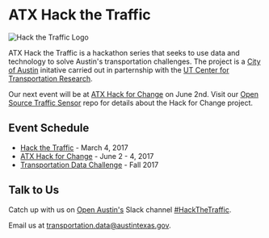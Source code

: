 # ATX Hack the Traffic

![Hack the Traffic Logo](https://raw.githubusercontent.com/cityofaustin/hack-the-traffic/master/media/hack_the_traffic_logo.png)

ATX Hack the Traffic is a hackathon series that seeks to use data and technology to solve Austin's transportation challenges. The project is a [City of Austin]() initative carried out in parternship with the [UT Center for Transportation Research]().

Our next event will be at [ATX Hack for Change](http://atxhackforchange.org/) on June 2nd. Visit our [Open Source Traffic Sensor](http://github.com/cityofaustin/traffic-sensor) repo for details about the Hack for Change project.

## Event Schedule
 * [Hack the Traffic](https://github.com/cityofaustin/hack-the-traffic/blob/master/hack-the-traffic-february.md) - March 4, 2017
 * [ATX Hack for Change]() - June 2 - 4, 2017
 * [Transportation Data Challenge]() - Fall 2017

## Talk to Us
Catch up with us on [Open Austin's](http://open-austin.org) Slack channel [#HackTheTraffic](https://open-austin.slack.com/messages/hackthetraffic/).

Email us at [transportation.data@austintexas.gov](mailto:transportation.data@austintexas.gov).